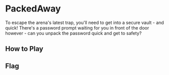 # PackedAway

To escape the arena's latest trap, you'll need to get into a secure vault - and
quick! There's a password prompt waiting for you in front of the door however -
can you unpack the password quick and get to safety?

## How to Play


## Flag

